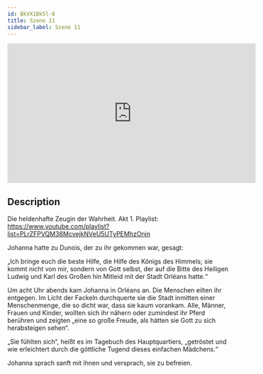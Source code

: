 ```yaml
---
id: BkVX1Bk5l-8
title: Szene 11
sidebar_label: Szene 11
---
```


<iframe
  width="560"
  height="315"
  src="https://www.youtube.com/embed/BkVX1Bk5l-8"
  title="YouTube video player"
  frameborder="0"
  allow="accelerometer; autoplay; clipboard-write; encrypted-media; gyroscope; picture-in-picture; web-share"
  referrerpolicy="strict-origin-when-cross-origin"
  allowfullscreen
></iframe>

## Description

Die heldenhafte Zeugin der Wahrheit. Akt 1. 
Playlist: https://www.youtube.com/playlist?list=PLrZFPVQM38McvejkNVeU5UTyPEMhzOnjn 

Johanna hatte zu Dunois, der zu ihr gekommen war, gesagt:

„Ich bringe euch die beste Hilfe, die Hilfe des Königs des Himmels; sie kommt nicht von mir, sondern von Gott selbst, der auf die Bitte des Heiligen Ludwig und Karl des Großen hin Mitleid mit der Stadt Orléans hatte.“

Um acht Uhr abends kam Johanna in Orléans an. Die Menschen eilten ihr entgegen. Im Licht der Fackeln durchquerte sie die Stadt inmitten einer Menschenmenge, die so dicht war, dass sie kaum vorankam. Alle, Männer, Frauen und Kinder, wollten sich ihr nähern oder zumindest ihr Pferd berühren und zeigten „eine so große Freude, als hätten sie Gott zu sich herabsteigen sehen“.

„Sie fühlten sich“, heißt es im Tagebuch des Hauptquartiers, „getröstet und wie erleichtert durch die göttliche Tugend dieses einfachen Mädchens.“

Johanna sprach sanft mit ihnen und versprach, sie zu befreien.
